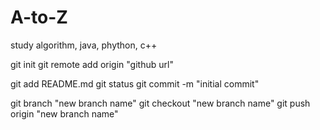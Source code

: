 # A-to-Z
study algorithm, java, phython, c++

git init
git remote add origin "github url"

git add README.md
git status
git commit -m "initial commit"

git branch "new branch name"
git checkout "new branch name"
git push origin "new branch name"